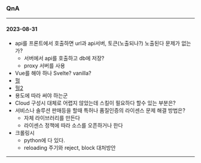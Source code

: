 ### QnA
---
#### 2023-08-31
- api를 프론트에서 호출하면 url과 api서버, 토큰(노출되나?) 노출된다 문제가 없는가?
  - 서버에서 api를 호출하고 db에 저장?
  - proxy 서버를 사용
- Vue를 해야 하나 Svelte? vanilla?
- [헐](https://seokjun.kim/time-to-stop-react/)
- [헐2](https://www.youtube.com/watch?v=RtvSgptpfnY)
- 용도에 따라 써야 하는군
- Cloud 구성시 대체로 어렵지 않았는데 스킬이 필요하다 할수 있는 부분은?
- 서비스나 솔루션 판매등을 할때 특허나 품질인증의 라이센스 문제 해결 방법은?  
  - 자체 라이브러리를 만든다
  - 라이센스 정책에 따라 소스를 오픈하거나 한다
- 크롤링시   
  - python에 다 있다.
  - reloading 주기와 reject, block 대처방안  
---
